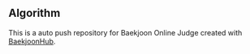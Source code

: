 ## Algorithm
This is a auto push repository for Baekjoon Online Judge created with [BaekjoonHub](https://github.com/BaekjoonHub/BaekjoonHub).
